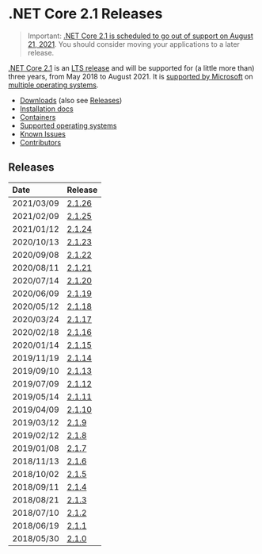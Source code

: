# .NET Core 2.1 Releases

> Important: [.NET Core 2.1 is scheduled to go out of support on August 21, 2021](https://devblogs.microsoft.com/dotnet/net-core-2-1-will-reach-end-of-support-on-august-21-2021/). You should consider moving your applications to a later release.

[.NET Core 2.1](https://blogs.msdn.microsoft.com/dotnet/2018/05/30/announcing-net-core-2-1) is an [LTS release](../../release-policies.md) and will be supported for (a little more than) three years, from May 2018 to August 2021. It is [supported by Microsoft](../../microsoft-support.md) on [multiple operating systems](2.1-supported-os.md).

- [Downloads](https://dotnet.microsoft.com/download/dotnet/2.1) (also see [Releases](#releases))
- [Installation docs](https://docs.microsoft.com/dotnet/core/install/)
- [Containers](https://hub.docker.com/_/microsoft-dotnet)
- [Supported operating systems](2.1-supported-os.md)
- [Known Issues](2.1-known-issues.md)
- [Contributors](2.1.0-contributor-list.md)

## Releases

| Date | Release |
| :-- | :-- |
| 2021/03/09 | [2.1.26](2.1.26/2.1.26.md) |
| 2021/02/09 | [2.1.25](2.1.25/2.1.25.md) |
| 2021/01/12 | [2.1.24](2.1.24/2.1.24.md) |
| 2020/10/13 | [2.1.23](2.1.23/2.1.23.md) |
| 2020/09/08 | [2.1.22](2.1.22/2.1.22.md) |
| 2020/08/11 | [2.1.21](2.1.21/2.1.21.md) |
| 2020/07/14 | [2.1.20](2.1.20/2.1.20.md) |
| 2020/06/09 | [2.1.19](2.1.19/2.1.19.md) |
| 2020/05/12 | [2.1.18](2.1.18/2.1.18.md) |
| 2020/03/24 | [2.1.17](2.1.17/2.1.17.md) |
| 2020/02/18 | [2.1.16](2.1.16/2.1.16.md) |
| 2020/01/14 | [2.1.15](2.1.15/2.1.15.md) |
| 2019/11/19 | [2.1.14](2.1.14/2.1.14.md) |
| 2019/09/10 | [2.1.13](2.1.13/2.1.13.md) |
| 2019/07/09 | [2.1.12](2.1.12/2.1.12.md) |
| 2019/05/14 | [2.1.11](2.1.11/2.1.11.md) |
| 2019/04/09 | [2.1.10](2.1.10/2.1.10.md) |
| 2019/03/12 | [2.1.9](2.1.9/2.1.9.md) |
| 2019/02/12 | [2.1.8](2.1.8/2.1.8.md) |
| 2019/01/08 | [2.1.7](2.1.7/2.1.7.md) |
| 2018/11/13 | [2.1.6](2.1.6/2.1.6.md) |
| 2018/10/02 | [2.1.5](2.1.5/2.1.5.md) |
| 2018/09/11 | [2.1.4](2.1.4/2.1.4.md) |
| 2018/08/21 | [2.1.3](2.1.3/2.1.3.md) |
| 2018/07/10 | [2.1.2](2.1.2.md) |
| 2018/06/19 | [2.1.1](2.1.1.md) |
| 2018/05/30 | [2.1.0](2.1.0.md) |
